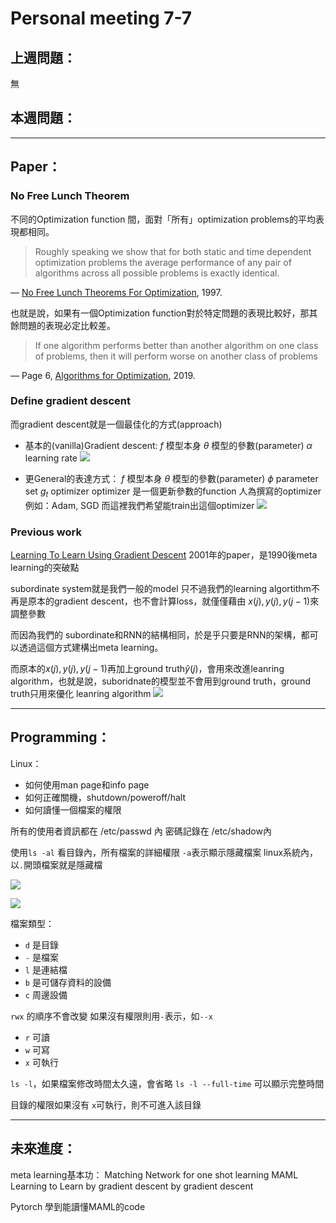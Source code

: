 # Personal meeting 7-7
## 上週問題：
無

## 本週問題：

---
## Paper：
### No Free Lunch Theorem
不同的Optimization function 間，面對「所有」optimization problems的平均表現都相同。

> Roughly speaking we show that for both static and time dependent optimization problems the average performance of any pair of algorithms across all possible problems is exactly identical.

 — [No Free Lunch Theorems For Optimization](https://ieeexplore.ieee.org/abstract/document/585893), 1997.
 
也就是說，如果有一個Optimization function對於特定問題的表現比較好，那其餘問題的表現必定比較差。
> If one algorithm performs better than another algorithm on one class of problems, then it will perform worse on another class of problems

— Page 6, [Algorithms for Optimization](https://amzn.to/34Nb7nv), 2019.

### Define gradient descent
而gradient descent就是一個最佳化的方式(approach)

* 基本的(vanilla)Gradient descent:
$f$ 模型本身
$\theta$ 模型的參數(parameter)
$\alpha$ learning rate
![](https://i.imgur.com/VUPQpwM.png)


* 更General的表達方式：
$f$ 模型本身
$\theta$ 模型的參數(parameter)
$\phi$ parameter set
$g_t$ optimizer
optimizer 是一個更新參數的function
人為撰寫的optimizer例如：Adam, SGD
而這裡我們希望能train出這個optimizer
![](https://i.imgur.com/raYojwh.png)

### Previous work
[Learning To Learn Using Gradient Descent](https://www.researchgate.net/publication/225182080_Learning_To_Learn_Using_Gradient_Descent)
2001年的paper，是1990後meta learning的突破點

subordinate system就是我們一般的model
只不過我們的learning algortithm不再是原本的gradient descent，也不會計算loss，就僅僅藉由 $x(j), y(j), y(j-1)$來調整參數

而因為我們的 subordinate和RNN的結構相同，於是乎只要是RNN的架構，都可以透過這個方式建構出meta learning。

而原本的$x(j), y(j), y(j-1)$再加上ground truth$\hat{y}(j)$，會用來改進leanring algorithm，也就是說，suboridnate的模型並不會用到ground truth，ground truth只用來優化 leanring algorithm
![](https://i.imgur.com/Bl6Uzrg.png)


---

## Programming：
Linux：
* 如何使用man page和info page
* 如何正確關機，shutdown/poweroff/halt
* 如何讀懂一個檔案的權限


所有的使用者資訊都在 /etc/passwd 內
密碼記錄在 /etc/shadow內

使用`ls -al` 看目錄內，所有檔案的詳細權限
`-a`表示顯示隱藏檔案
linux系統內，以`.`開頭檔案就是隱藏檔

![](https://i.imgur.com/NtrOoHJ.png)


![](https://i.imgur.com/hAyHQpt.png)

檔案類型：
* `d` 是目錄
* `-` 是檔案
* `l` 是連結檔
* `b` 是可儲存資料的設備
* `c` 周邊設備

`rwx` 的順序不會改變
如果沒有權限則用`-`表示，如`--x`
* `r` 可讀
* `w` 可寫
* `x` 可執行

`ls -l`，如果檔案修改時間太久遠，會省略
`ls -l --full-time` 可以顯示完整時間

目錄的權限如果沒有 `x`可執行，則不可進入該目錄

---

## 未來進度：

meta learning基本功：
Matching Network for one shot learning
MAML
Learning to Learn by gradient descent by gradient descent


Pytorch 學到能讀懂MAML的code
